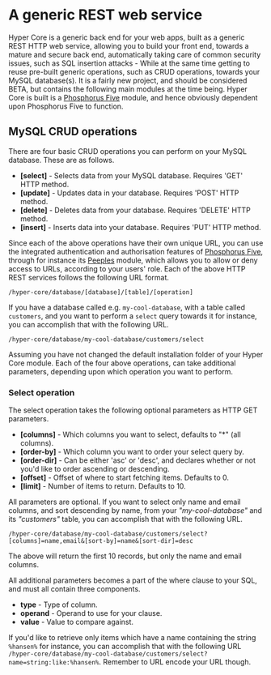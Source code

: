 # A generic REST web service

Hyper Core is a generic back end for your web apps, built as a generic REST HTTP 
web service, allowing you to build your front end, towards a mature and secure back end, 
automatically taking care of common security issues, such as SQL insertion attacks - While
at the same time getting to reuse pre-built generic operations, such as CRUD operations,
towards your MySQL database(s). It is a fairly new project, and should be considered BETA, 
but contains the following main modules at the time being. Hyper Core is built is
a [Phosphorus Five](https://github.com/polterguy/phosphorusfive) module, and hence obviously
dependent upon Phosphorus Five to function.

## MySQL CRUD operations

There are four basic CRUD operations you can perform on your MySQL database. These are as 
follows.

* __[select]__ - Selects data from your MySQL database. Requires 'GET' HTTP method.
* __[update]__ - Updates data in your database. Requires 'POST' HTTP method.
* __[delete]__ - Deletes data from your database. Requires 'DELETE' HTTP method.
* __[insert]__ - Inserts data into your database. Requires 'PUT' HTTP method.

Since each of the above operations have their own unique URL, you can use
the integrated authentication and authorisation features of [Phosphorus Five](https://github.com/polterguy/phosphorusfive),
through for instance its [Peeples](https://github.com/polterguy/peeples) module, 
which allows you to allow or deny access to URLs, according to your users' role.
Each of the above HTTP REST services follows the following URL format. 

```
/hyper-core/database/[database]/[table]/[operation]
```

If you have a database called e.g. `my-cool-database`, with a table called `customers`, and you want to
perform a `select` query towards it for instance, you can accomplish that with the following URL.

```
/hyper-core/database/my-cool-database/customers/select
```

Assuming you have not changed the default installation folder of your Hyper Core module.
Each of the four above operations, can take additional parameters, depending upon which operation
you want to perform.

### Select operation

The select operation takes the following optional parameters as HTTP GET parameters.

* __[columns]__ - Which columns you want to select, defaults to "\*" (all columns).
* __[order-by]__ - Which column you want to order your select query by.
* __[order-dir]__ - Can be either 'asc' or 'desc', and declares whether or not you'd like to order ascending or descending.
* __[offset]__ - Offset of where to start fetching items. Defaults to 0.
* __[limit]__ - Number of items to return. Defaults to 10.

All parameters are optional. If you want to select only name and email columns, and sort descending by name,
from your _"my-cool-database"_ and its _"customers"_ table, you can accomplish that with the following URL.

```
/hyper-core/database/my-cool-database/customers/select?[columns]=name,email&[sort-by]=name&[sort-dir]=desc
```

The above will return the first 10 records, but only the name and email columns.

All additional parameters becomes a part of the where clause to your SQL, and must all contain three components.

* __type__ - Type of column.
* __operand__ - Operand to use for your clause.
* __value__ - Value to compare against.

If you'd like to retrieve only items which have a name containing the string `%hansen%` for instance, you can accomplish
that with the following URL `/hyper-core/database/my-cool-database/customers/select?name=string:like:%hansen%`. Remember
to URL encode your URL though.


